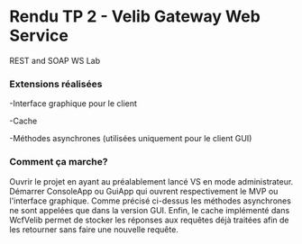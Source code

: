# Rendu TP 2 - Velib Gateway Web Service

REST and SOAP WS Lab


### Extensions réalisées

-Interface graphique pour le client

-Cache

-Méthodes asynchrones (utilisées uniquement pour le client GUI)

### Comment ça marche?

Ouvrir le projet en ayant au préalablement lancé VS en mode administrateur.
Démarrer ConsoleApp ou GuiApp qui ouvrent respectivement le MVP
ou l'interface graphique. Comme précisé ci-dessus les
méthodes asynchrones ne sont appelées que dans la version GUI.
Enfin, le cache implémenté dans WcfVelib permet de stocker les réponses aux requêtes déjà traitées afin de les retourner sans faire une nouvelle requête.